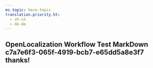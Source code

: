 ```yaml
---
ms.topic: hero-topic
translation.priority.ht: 
  - zh-cn
  - de-de
---
```

## OpenLocalization Workflow Test MarkDown c7a7e6f3-065f-4919-bcb7-e65dd5a8e3f7 thanks!
